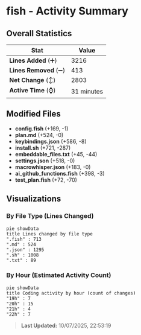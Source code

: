 # fish - Activity Summary 

## Overall Statistics

| Stat                   | Value                                                             |
| ---------------------- | ----------------------------------------------------------------- |
| **Lines Added** (➕)   | 3216                                          |
| **Lines Removed** (➖) | 413                                        |
| **Net Change** (↕)    | 2803                |
| **Active Time** (⌚)   | 31 minutes |


## Modified Files
- **config.fish** (+169, -1)
- **plan.md** (+524, -0)
- **keybindings.json** (+586, -8)
- **install.sh** (+721, -287)
- **embeddable_files.txt** (+45, -44)
- **settings.json** (+518, -0)
- **macrowhisper.json** (+183, -0)
- **ai_github_functions.fish** (+398, -3)
- **test_plan.fish** (+72, -70)

## Visualizations

### By File Type (Lines Changed)

```mermaid
pie showData
title Lines changed by file type
".fish" : 713
".md" : 524
".json" : 1295
".sh" : 1008
".txt" : 89
```

### By Hour (Estimated Activity Count)

```mermaid
pie showData
title Coding activity by hour (count of changes)
"19h" : 7
"20h" : 15
"21h" : 4
"22h" : 7
```


> **Last Updated:** 10/07/2025, 22:53:19